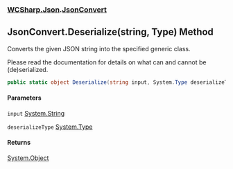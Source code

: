 ### [WCSharp.Json](WCSharp.Json.md 'WCSharp.Json').[JsonConvert](WCSharp.Json.JsonConvert.md 'WCSharp.Json.JsonConvert')

## JsonConvert.Deserialize(string, Type) Method

Converts the given JSON string into the specified generic class.  
  
Please read the documentation for details on what can and cannot be (de)serialized.

```csharp
public static object Deserialize(string input, System.Type deserializeType);
```
#### Parameters

<a name='WCSharp.Json.JsonConvert.Deserialize(string,System.Type).input'></a>

`input` [System.String](https://docs.microsoft.com/en-us/dotnet/api/System.String 'System.String')

<a name='WCSharp.Json.JsonConvert.Deserialize(string,System.Type).deserializeType'></a>

`deserializeType` [System.Type](https://docs.microsoft.com/en-us/dotnet/api/System.Type 'System.Type')

#### Returns
[System.Object](https://docs.microsoft.com/en-us/dotnet/api/System.Object 'System.Object')